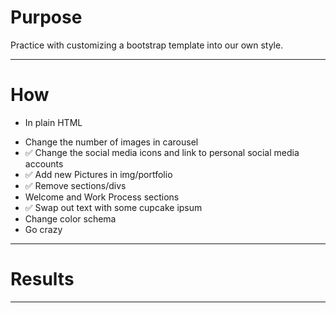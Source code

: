 # Purpose #
Practice with customizing a bootstrap template into our own style.
- - - - -

# How #
* In plain HTML
 - Change the number of images in carousel
 - ✅ Change the social media icons and link to personal social media accounts
 - ✅ Add new Pictures in img/portfolio
 - ✅ Remove sections/divs
  - Welcome and Work Process sections
 - ✅ Swap out text with some cupcake ipsum
 - Change color schema
 - Go crazy
- - - - -

# Results #

- - - - -
